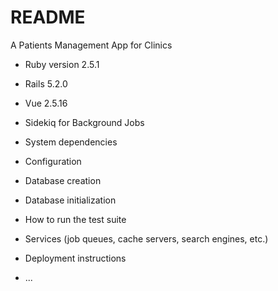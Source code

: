 # README

A Patients Management App for Clinics

* Ruby version 2.5.1
* Rails 5.2.0
* Vue 2.5.16
* Sidekiq for Background Jobs

* System dependencies

* Configuration

* Database creation

* Database initialization

* How to run the test suite

* Services (job queues, cache servers, search engines, etc.)

* Deployment instructions

* ...
